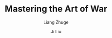 ---
tag: 📚Book
title: "Mastering the Art of War"
author: [Liang Zhuge, Ji Liu]
category: [Military art and science]
isbn: 1590302648 9781590302644
cover: http://books.google.com/books/content?id=ddET09cVpF0C&printsec=frontcover&img=1&zoom=1&edge=curl&source=gbs_api
status: unread
Location: Physical
alias: Template
---